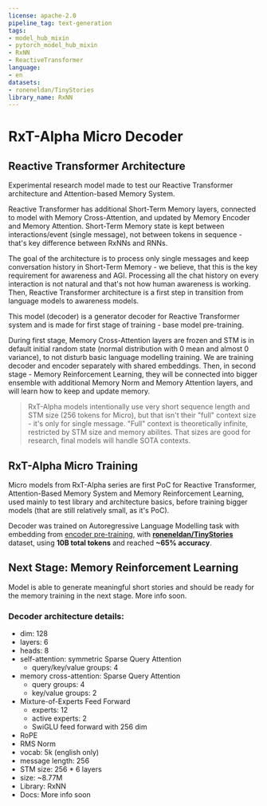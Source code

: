 ```yaml
---
license: apache-2.0
pipeline_tag: text-generation
tags:
- model_hub_mixin
- pytorch_model_hub_mixin
- RxNN
- ReactiveTransformer
language:
- en
datasets:
- roneneldan/TinyStories
library_name: RxNN
---
```


# RxT-Alpha Micro Decoder
## Reactive Transformer Architecture
Experimental research model made to test our Reactive Transformer architecture and Attention-based Memory System.

Reactive Transformer has additional Short-Term Memory layers, connected to model with Memory Cross-Attention, and updated by Memory Encoder and Memory Attention.
Short-Term Memory state is kept between interactions/event (single message), not between tokens in sequence - that's key difference between RxNNs and RNNs.

The goal of the architecture is to process only single messages and keep conversation history in Short-Term Memory - we believe, that this is the key requirement
for awareness and AGI. Processing all the chat history on every interaction is not natural and that's not how human awareness is working. Then, Reactive Transformer
architecture is a first step in transition from language models to awareness models.

This model (decoder) is a generator decoder for Reactive Transformer system and is made for first stage of training - base model pre-training.

During first stage, Memory Cross-Attention layers are frozen and STM is in default initial random state (normal distribution with 0 mean and almost 0 variance),
to not disturb basic language modelling training. We are training decoder and encoder separately with shared embeddings. Then, in second stage - Memory Reinforcement
Learning, they will be connected into bigger ensemble with additional Memory Norm and Memory Attention layers, and will learn how to keep and update memory.

> RxT-Alpha models intentionally use very short sequence length and STM size (256 tokens for Micro), but that isn't their "full" context size - it's only for single
> message. "Full" context is theoretically infinite, restricted by STM size and memory abilites. That sizes are good for research, final models will handle SOTA contexts.

## RxT-Alpha Micro Training
Micro models from RxT-Alpha series are first PoC for Reactive Transformer, Attention-Based Memory System and Memory Reinforcement Learning,
used mainly to test library and architecture basics, before training bigger models (that are still relatively small, as it's PoC).

Decoder was trained on Autoregressive Language Modelling task with embedding from [encoder pre-training](https://huggingface.co/ReactiveAI/RxT-Alpha-Micro-Encoder),
with [**roneneldan/TinyStories**](https://huggingface.co/datasets/roneneldan/TinyStories) dataset, using **10B total tokens** and reached **~65% accuracy**.

## Next Stage: Memory Reinforcement Learning
Model is able to generate meaningful short stories and should be ready for the memory training in the next stage. More info soon.

### Decoder architecture details:
- dim: 128
- layers: 6
- heads: 8
- self-attention: symmetric Sparse Query Attention
  - query/key/value groups: 4
- memory cross-attention: Sparse Query Attention
  - query groups: 4
  - key/value groups: 2
- Mixture-of-Experts Feed Forward
  - experts: 12
  - active experts: 2
  - SwiGLU feed forward with 256 dim
- RoPE
- RMS Norm
- vocab: 5k (english only)
- message length: 256
- STM size: 256 * 6 layers
- size: ~8.77M
- Library: RxNN
- Docs: More info soon
